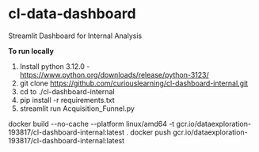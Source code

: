 # cl-data-dashboard
Streamlit Dashboard for Internal Analysis

**To run locally**

1. Install python 3.12.0 - https://www.python.org/downloads/release/python-3123/
2. git clone https://github.com/curiouslearning/cl-dashboard-internal.git
3. cd to ./cl-dashboard-internal
4. pip install -r requirements.txt
5. streamlit run Acquisition_Funnel.py


docker build  --no-cache --platform linux/amd64  -t gcr.io/dataexploration-193817/cl-dashboard-internal:latest . 
docker push gcr.io/dataexploration-193817/cl-dashboard-internal:latest
